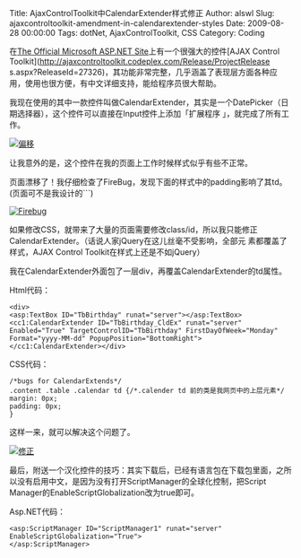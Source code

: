 Title: AjaxControlToolkit中CalendarExtender样式修正
Author: alswl
Slug: ajaxcontroltoolkit-amendment-in-calendarextender-styles
Date: 2009-08-28 00:00:00
Tags: dotNet, AjaxControlToolkit, CSS
Category: Coding

在[The Official Microsoft ASP.NET Site](http://www.asp.net)上有一个很强大的控件[AJAX
Control Toolkit](http://ajaxcontroltoolkit.codeplex.com/Release/ProjectRelease
s.aspx?ReleaseId=27326)，其功能非常完整，几乎涵盖了表现层方面各种应用，使用也很方便，有中文详细支持，能给程序员很大帮助。

我现在使用的其中一款控件叫做CalendarExtender，其实是一个DatePicker（日期选择器），这个控件可以直接在Input控件上添加「扩展程序
」，就完成了所有工作。

[![偏移](https://ohsolnxaa.qnssl.com/2009/09/0e9aa6590cdc.jpg)](https://ohsolnxaa.qnssl.com/2009/09/0e9aa6590cdc.jpg)

让我意外的是，这个控件在我的页面上工作时候样式似乎有些不正常。

页面漂移了！我仔细检查了FireBug，发现下面的样式中的padding影响了其td。(页面可不是我设计的```)

[![Firebug](https://ohsolnxaa.qnssl.com/2009/09/Firebug.jpg)](https://ohsolnxaa.qnssl.com/2009/09/Firebug.jpg)

如果修改CSS，就带来了大量的页面需要修改class/id，所以我只能修正CalendarExtender。（话说人家jQuery在这儿丝毫不受影响，全部元
素都覆盖了样式，AJAX Control Toolkit在样式上还是不如jQuery）

我在CalendarExtender外面包了一层div，再覆盖CalendarExtender的td属性。

Html代码：

    
    <div>
    <asp:TextBox ID="TbBirthday" runat="server"></asp:TextBox>
    <cc1:CalendarExtender ID="TbBirthday_CldEx" runat="server" Enabled="True" TargetControlID="TbBirthday" FirstDayOfWeek="Monday" Format="yyyy-MM-dd" PopupPosition="BottomRight">
    </cc1:CalendarExtender></div>

CSS代码：

    
    /*bugs for CalendarExtends*/
    .content .table .calendar td {/*.calender td 前的类是我网页中的上层元素*/
    margin: 0px;
    padding: 0px;
    }

这样一来，就可以解决这个问题了。

[![修正](https://ohsolnxaa.qnssl.com/2009/09/e249092a13bc.jpg)](https://ohsolnxaa.qnssl.com/2009/09/e249092a13bc.jpg)

最后，附送一个汉化控件的技巧：其实下载后，已经有语言包在下载包里面，之所以没有启用中文，是因为没有打开ScriptManager的全球化控制，把Script
Manager的EnableScriptGlobalization改为true即可。

Asp.NET代码：

    
    <asp:ScriptManager ID="ScriptManager1" runat="server" EnableScriptGlobalization="True">
    </asp:ScriptManager>

